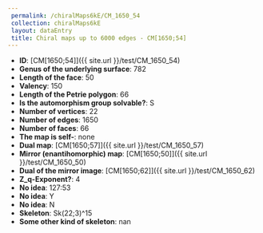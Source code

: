 ```yaml
--- 
 permalink: /chiralMaps6kE/CM_1650_54 
 collection: chiralMaps6kE
 layout: dataEntry
 title: Chiral maps up to 6000 edges - CM[1650;54]
---
```


- **ID**: [CM[1650;54]]({{ site.url }}/test/CM_1650_54)
- **Genus of the underlying surface**: 782
- **Length of the face**: 50
- **Valency**: 150
- **Length of the Petrie polygon**: 66
- **Is the automorphism group solvable?**: S
- **Number of vertices**: 22
- **Number of edges**: 1650
- **Number of faces**: 66
- **The map is self-**: none
- **Dual map**: [CM[1650;57]]({{ site.url }}/test/CM_1650_57)
- **Mirror (enantihomorphic) map**: [CM[1650;50]]({{ site.url }}/test/CM_1650_50)
- **Dual of the mirror image**: [CM[1650;62]]({{ site.url }}/test/CM_1650_62)
- **Z_q-Exponent?**: 4
- **No idea**:  127:53
- **No idea**: Y
- **No idea**: N
- **Skeleton**: Sk(22;3)^15
- **Some other kind of skeleton**: nan
